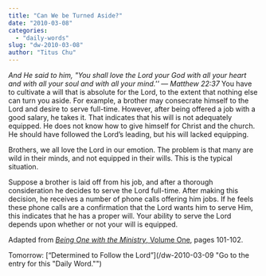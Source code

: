 ```yaml
---
title: "Can We be Turned Aside?"
date: "2010-03-08"
categories: 
  - "daily-words"
slug: "dw-2010-03-08"
author: "Titus Chu"
---
```


_And He said to him, "You shall love the Lord your God with all your heart and with all your soul and with all your mind.'' — Matthew 22:37_ You have to cultivate a will that is absolute for the Lord, to the extent that nothing else can turn you aside. For example, a brother may consecrate himself to the Lord and desire to serve full-time. However, after being offered a job with a good salary, he takes it. That indicates that his will is not adequately equipped. He does not know how to give himself for Christ and the church. He should have followed the Lord’s leading, but his will lacked equipping.

Brothers, we all love the Lord in our emotion. The problem is that many are wild in their minds, and not equipped in their wills. This is the typical situation.

Suppose a brother is laid off from his job, and after a thorough consideration he decides to serve the Lord full-time. After making this decision, he receives a number of phone calls offering him jobs. If he feels these phone calls are a confirmation that the Lord wants him to serve Him, this indicates that he has a proper will. Your ability to serve the Lord depends upon whether or not your will is equipped.

Adapted from [_Being One with the Ministry_, Volume One](/book-one-with-the-ministry-vol-1/ "Go to the listing for this book."), pages 101-102.

Tomorrow: [“Determined to Follow the Lord”](/dw-2010-03-09 "Go to the entry for this "Daily Word."")
